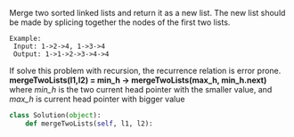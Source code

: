 Merge two sorted linked lists and return it as a new list. 
The new list should be made by splicing together the nodes of the first two lists.

```
Example:
 Input: 1->2->4, 1->3->4
 Output: 1->1->2->3->4->4
```

If solve this problem with recursion, the recurrence relation is error prone.
**mergeTwoLists(l1,l2) = min_h -> mergeTwoLists(max_h, min_h.next)** where *min_h* is the two current head pointer
with the smaller value, and *max_h* is current head pointer with bigger value


```python
class Solution(object):
    def mergeTwoLists(self, l1, l2):
      
    
```

